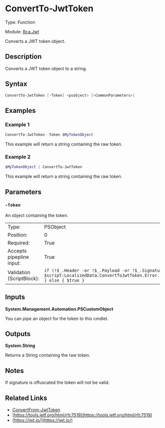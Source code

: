 # ConvertTo-JwtToken
Type: Function

Module: [Bca.Jwt](../ReadMe.md)

Converts a JWT token object.
## Description
Converts a JWT token object to a string.
## Syntax
```powershell
ConvertTo-JwtToken [-Token] <psobject> [<CommonParameters>]
```
## Examples
### Example 1
```powershell
ConvertTo-JwtToken -Token $MyTokenObject
```
This example will return a string containing the raw token.
### Example 2
```powershell
$MyTokenObject | ConvertTo-JwtToken
```
This example will return a string containing the raw token.
## Parameters
### `-Token`
An object containing the token.

| | |
|:-|:-|
|Type:|PSObject|
|Position:|0|
|Required:|True|
|Accepts pipepline input:|True|
|Validation (ScriptBlock):|` if (!$_.Header -or !$_.Payload -or !$_.Signature) { throw $script:LocalizedData.ConvertToJwtToken.Error.MissingMember } else { $true } `|

## Inputs
**System.Management.Automation.PSCustomObject**

You can pipe an object for the token to this cmdlet.
## Outputs
**System.String**

Returns a String containing the raw token.
## Notes
If signature is offuscated the token will not be valid.
## Related Links
- [ConvertFrom-JwtToken](ConvertFrom-JwtToken.md)
- [https://tools.ietf.org/html/rfc7519](https://tools.ietf.org/html/rfc7519)
- [https://jwt.io/](https://jwt.io/)

